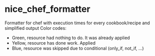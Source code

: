 nice_chef_formatter
===================

Formatter for chef with execution times for every cookbook/recipe and simplified output
Color codes:
- Green, resource had nothing to do. It was already applied
- Yellow, resource has done work. Applied
- Blue, resource was skipped due to conditional (only_if, not_if, ...)
